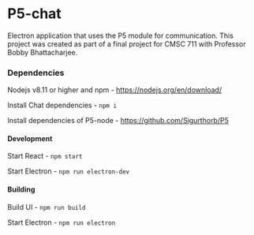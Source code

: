 # P5-chat
Electron application that uses the P5 module for communication.
This project was created as part of a final project for CMSC 711 with Professor Bobby Bhattacharjee.

### Dependencies

Nodejs v8.11 or higher and npm - https://nodejs.org/en/download/

Install Chat dependencies - `npm i`

Install dependencies of P5-node - https://github.com/Sigurthorb/P5

#### Development

Start React - `npm start`

Start Electron - `npm run electron-dev`

#### Building

Build UI - `npm run build`

Start Electron - `npm run electron`
